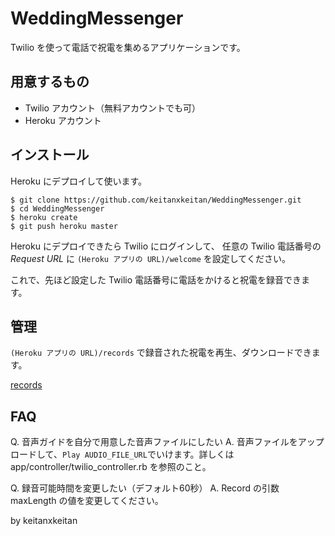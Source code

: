 # WeddingMessenger

Twilio を使って電話で祝電を集めるアプリケーションです。

## 用意するもの

* Twilio アカウント（無料アカウントでも可）
* Heroku アカウント

## インストール

Heroku にデプロイして使います。

    $ git clone https://github.com/keitanxkeitan/WeddingMessenger.git
    $ cd WeddingMessenger
    $ heroku create
    $ git push heroku master

Heroku にデプロイできたら Twilio にログインして、
任意の Twilio 電話番号の *Request URL* に
`(Heroku アプリの URL)/welcome`
を設定してください。

これで、先ほど設定した Twilio 電話番号に電話をかけると祝電を録音できます。

## 管理
`(Heroku アプリの URL)/records`
で録音された祝電を再生、ダウンロードできます。

[records](public/README_records.png)

## FAQ

Q. 音声ガイドを自分で用意した音声ファイルにしたい
A. 音声ファイルをアップロードして、`Play AUDIO_FILE_URL`でいけます。詳しくは app/controller/twilio_controller.rb を参照のこと。

Q. 録音可能時間を変更したい（デフォルト60秒）
A. Record の引数 maxLength の値を変更してください。

by keitanxkeitan
